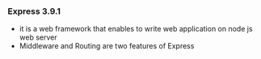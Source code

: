 ### Express 3.9.1

* it is a web framework that enables to write web application on node js web server 
* Middleware and Routing are two features of Express

